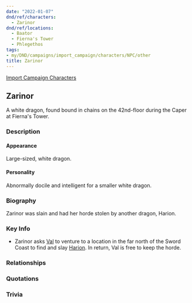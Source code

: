 ```yaml
---
date: "2022-01-07"
dnd/ref/characters:
  - Zarinor
dnd/ref/locations:
  - Baator
  - Fierna's Tower
  - Phlegethos
tags:
- my/DND/campaigns/import_campaign/characters/NPC/other
title: Zarinor
---
```


[Import Campaign Characters](/dnd/characters/)

## Zarinor

A white dragon, found bound in chains on the 42nd-floor during the Caper at Fierna's Tower.

### Description

#### Appearance

Large-sized, white dragon.

#### Personality

Abnormally docile and intelligent for a smaller white dragon.

### Biography

Zarinor was slain and had her horde stolen by another dragon, Harion.

### Key Info

- Zarinor asks [Val](/dnd/characters/val) to venture to a location in the far north of the Sword Coast to find and slay [Harion](/dnd/npcs/harion). In return, Val is free to keep the horde.

### Relationships

### Quotations

### Trivia
